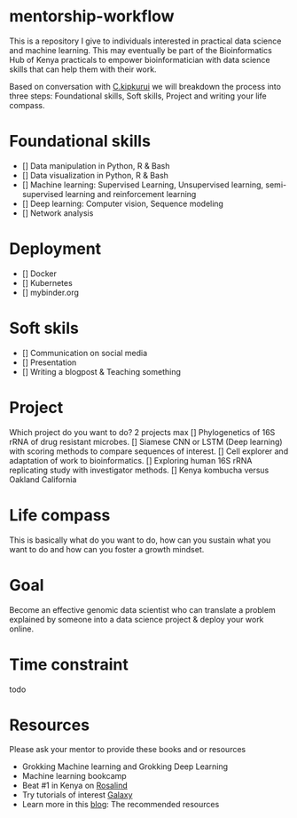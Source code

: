 # mentorship-workflow
This is a repository I give to individuals interested in practical data science and machine learning. This may eventually be part of the Bioinformatics Hub of Kenya practicals to empower bioinformatician with data science skills that can help them with their work.

Based on conversation with [C.kipkurui](https://github.com/kipkurui) we will breakdown the process into three steps: Foundational skills, Soft skills, Project and writing your life compass.

# Foundational skills  
* [] Data manipulation in Python, R & Bash
* [] Data visualization in Python, R & Bash   
* [] Machine learning: Supervised Learning, Unsupervised learning, semi-supervised learning and reinforcement learning  
* [] Deep learning: Computer vision, Sequence modeling
* [] Network analysis  

# Deployment  
* [] Docker
* [] Kubernetes
* [] mybinder.org

# Soft skils  
* [] Communication on social media 
* [] Presentation
* [] Writing a blogpost & Teaching something  

# Project  
Which project do you want to do? 2 projects max
[] Phylogenetics of 16S rRNA of drug resistant microbes.
[] Siamese CNN or LSTM (Deep learning) with scoring methods to compare sequences of interest.
[] Cell explorer and adaptation of work to bioinformatics.
[] Exploring human 16S rRNA replicating study with investigator methods.
[] Kenya kombucha versus Oakland California 

# Life compass   
This is basically what do you want to do, how can you sustain what you want to do and how can you foster a growth mindset.

# Goal 
Become an effective genomic data scientist who can translate a problem explained by someone into a data science project & deploy your work online.

# Time constraint
todo

# Resources   
Please ask your mentor to provide these books and or resources 
* Grokking Machine learning and Grokking Deep Learning  
* Machine learning bookcamp  
* Beat #1 in Kenya on [Rosalind](https://rosalind.info/problems/locations/)
* Try tutorials of interest [Galaxy](https://training.galaxyproject.org/)
* Learn more in this [blog](https://www.notion.so/nyab/Nyabuti-M-c86690dc31a0462abff020498ac557a1): The recommended resources 
